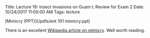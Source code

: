 Title: Lecture 19: Insect Invasions on Guam I; Review for Exam 2
Date: 10/24/2017 11:00:00 AM
Tags: lecture


[Mimicry (PPT)](/pdfs/ent 101 mimicry.ppt)

There is an excellent [Wikipedia article on mimicry](https://en.wikipedia.org/wiki/Mimicry). Well worth reading.
